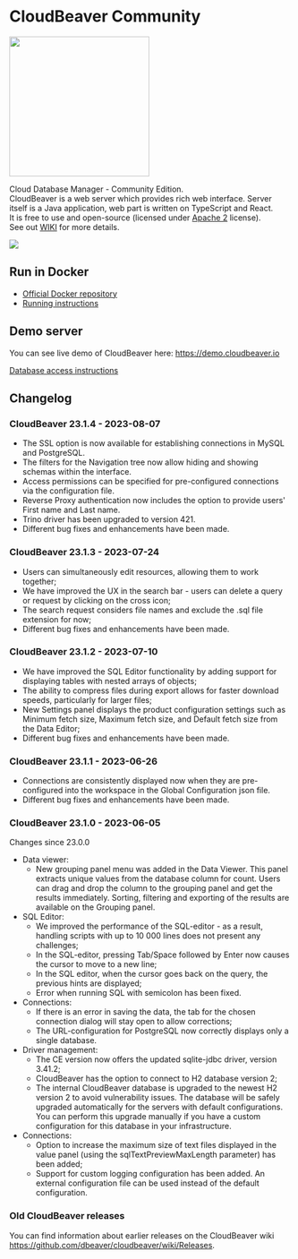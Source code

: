 # CloudBeaver Community

<img src="https://github.com/dbeaver/cloudbeaver/wiki/images/cloudbeaver-logo.png" width="250"/>

Cloud Database Manager - Community Edition.  
CloudBeaver is a web server which provides rich web interface. Server itself is a Java application, web part is written on TypeScript and React.  
It is free to use and open-source (licensed under [Apache 2](https://github.com/dbeaver/cloudbeaver/blob/devel/LICENSE) license).  
See out [WIKI](https://github.com/dbeaver/cloudbeaver/wiki) for more details.  

![](https://github.com/dbeaver/cloudbeaver/wiki/images/demo_screenshot_1.png)

## Run in Docker

- [Official Docker repository](https://hub.docker.com/r/dbeaver/cloudbeaver)
- [Running instructions](https://github.com/dbeaver/cloudbeaver/wiki/Run-Docker-Container)

## Demo server

You can see live demo of CloudBeaver here: https://demo.cloudbeaver.io  

[Database access instructions](https://github.com/dbeaver/cloudbeaver/wiki/Demo-Server)

## Changelog

### CloudBeaver 23.1.4 - 2023-08-07

- The SSL option is now available for establishing connections in MySQL and PostgreSQL.
- The filters for the Navigation tree now allow hiding and showing schemas within the interface.
- Access permissions can be specified for pre-configured connections via the configuration file.
- Reverse Proxy authentication now includes the option to provide users' First name and Last name.
- Trino driver has been upgraded to version 421.
- Different bug fixes and enhancements have been made.

### CloudBeaver 23.1.3 - 2023-07-24

- Users can simultaneously edit resources, allowing them to work together;
- We have improved the UX in the search bar - users can delete a query or request by clicking on the cross icon;
- The search request considers file names and exclude the .sql file extension for now;
- Different bug fixes and enhancements have been made.

### CloudBeaver 23.1.2 - 2023-07-10

- We have improved the SQL Editor functionality by adding support for displaying tables with nested arrays of objects;
- The ability to compress files during export allows for faster download speeds, particularly for larger files;
- New Settings panel displays the product configuration settings such as Minimum fetch size, Maximum fetch size, and Default fetch size from the Data Editor;
- Different bug fixes and enhancements have been made.

### CloudBeaver 23.1.1 - 2023-06-26

- Connections are consistently displayed now when they are pre-configured into the workspace in the Global Configuration json file.
- Different bug fixes and enhancements have been made.

### CloudBeaver 23.1.0 - 2023-06-05

Changes since 23.0.0

- Data viewer:
  - New grouping panel menu was added in the Data Viewer. This panel extracts unique values from the database column for count. Users can drag and drop the column to the grouping panel and get the results immediately. Sorting, filtering and exporting of the results are available on the Grouping panel. 
- SQL Editor:
  - We improved the performance of the SQL-editor - as a result, handling scripts with up to 10 000 lines does not present any challenges;
  - In the SQL-editor, pressing Tab/Space followed by Enter now causes the cursor to move to a new line;
  - In the SQL editor, when the cursor goes back on the query, the previous hints are displayed;
  - Error when running SQL with semicolon has been fixed.
- Connections:
  - If there is an error in saving the data, the tab for the chosen connection dialog will stay open to allow corrections;
  - The URL-configuration for PostgreSQL now correctly displays only a single database.
- Driver management:
  - The CE version now offers the updated sqlite-jdbc driver, version 3.41.2;
  - CloudBeaver has the option to connect to H2 database version 2;
  - The internal CloudBeaver database is upgraded to the newest H2 version 2 to avoid vulnerability issues. The database will be safely upgraded automatically for the servers with default configurations. You can perform this upgrade manually if you have a custom configuration for this database in your infrastructure.
- Connections:
  - Option to increase the maximum size of text files displayed in the value panel (using the sqlTextPreviewMaxLength parameter) has been added;
  - Support for custom logging configuration has been added. An external configuration file can be used instead of the default configuration.


### Old CloudBeaver releases

You can find information about earlier releases on the CloudBeaver wiki https://github.com/dbeaver/cloudbeaver/wiki/Releases.

